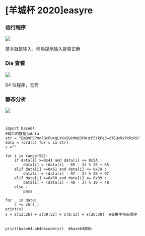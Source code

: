 # [羊城杯 2020]easyre

### 运行程序

![](https://ms-study.oss-cn-chengdu.aliyuncs.com/Binary_study/RE/Snipaste_2021-06-16_17-09-33.png)

基本就是输入，然后提示输入是否正确



### Die 查看

![](https://ms-study.oss-cn-chengdu.aliyuncs.com/Binary_study/RE/Snipaste_2021-06-16_17-11-05.png)

64 位程序，无壳



### 静态分析

![](https://ms-study.oss-cn-chengdu.aliyuncs.com/Binary_study/RE/Snipaste_2021-06-16_19-40-21.png)

 

```


import base64
#最后的数据为data 
str = "EmBmP5Pmn7QcPU4gLYKv5QcMmB3PWHcP5YkPq3=cT6QckkPckoRG"
data = [ord(c) for c in str]
s =""

for i in range(52):
    if data[i] >=0x41 and data[i] <= 0x5A :
        data[i] = (data[i] - 65 - 3) % 26 + 65
    elif data[i] >=0x61 and data[i] <= 0x7A :
        data[i] = (data[i] - 97 - 3) % 26 + 97
    elif data[i] >=0x30 and data[i] <= 0x39 :
        data[i] = (data[i] - 48 - 3) % 10 + 48
    else :
        pass

for _ in data:
    s += chr(_)
print(s)
s = s[13:26] + s[39:52] + s[0:13] + s[26:39]  #交换字符串顺序


print(base64.b64decode(s))  #base64解码
```

